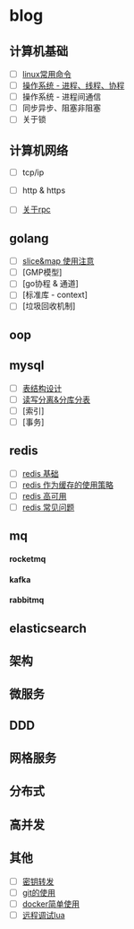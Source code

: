 # blog

## 计算机基础
* [ ] [linux常用命令](https://github.com/coderzhuang/blog/issues/9)
* [ ] [操作系统 - 进程、线程、协程](https://github.com/coderzhuang/blog/issues/13)
* [ ] 操作系统 - 进程间通信
* [ ] 同步异步、阻塞非阻塞
* [ ] 关于锁

## 计算机网络
* [ ] tcp/ip
* [ ] http & https
* [ ] [关于rpc](https://github.com/coderzhuang/blog/issues/10)


## golang
* [ ] [slice&map 使用注意](https://github.com/coderzhuang/blog/issues/15)
* [ ] [GMP模型]
* [ ] [go协程 & 通道]
* [ ] [标准库 - context]
* [ ] [垃圾回收机制]

## oop

## mysql
* [ ] [表结构设计](https://github.com/coderzhuang/blog/issues/7)
* [ ] [读写分离&分库分表](https://github.com/coderzhuang/blog/issues/8)
* [ ] [索引]
* [ ] [事务]

## redis
* [ ] [redis 基础](https://github.com/coderzhuang/blog/issues/2)
* [ ] [redis 作为缓存的使用策略](https://github.com/coderzhuang/blog/issues/3)
* [ ] [redis 高可用](https://github.com/coderzhuang/blog/issues/4)
* [ ] [redis 常见问题](https://github.com/coderzhuang/blog/issues/5)

## mq
#### rocketmq
#### kafka
#### rabbitmq

## elasticsearch

## 架构

## 微服务

## DDD

## 网格服务

## 分布式

## 高并发

## 其他
* [ ] [密钥转发](https://github.com/coderzhuang/blog/issues/1)
* [ ] [git的使用](https://github.com/coderzhuang/blog/issues/11)
* [ ] [docker简单使用](https://github.com/coderzhuang/blog/issues/12)
* [ ] [远程调试lua](https://github.com/coderzhuang/blog/issues/14)
